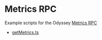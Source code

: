 # Metrics RPC

Example scripts for the Odyssey [Metrics RPC](https://docs.dione.network/build/odysseygo-apis/metrics-api)

* [getMetrics.ts](./getMetrics.ts)